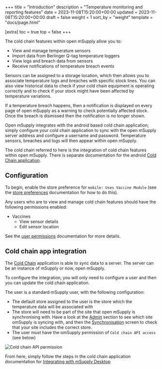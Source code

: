 +++
title = "Introduction"
description = "Temperature monitoring and reporting features"
date = 2023-11-08T15:20:00+00:00
updated = 2023-11-08T15:20:00+00:00
draft = false
weight = 1
sort_by = "weight"
template = "docs/page.html"

[extra]
toc = true
top = false
+++

The cold chain features within open mSupply allow you to:
- View and manage temperature sensors
- Import data from Berlinger Q-tag temperature loggers
- View logs and breach data from sensors
- Receive notifications of temperature breach events
 
Sensors can be assigned to a storage location, which then allows you to associate temperature logs and breaches with specific stock lines. You can also view historical data to check if your cold chain equipment is operating correctly and to check if your stock might have been affected by temperature variations.

If a temperature breach happens, then a notification is displayed on every page of open mSupply as a warning to check potentially affected stock. Once the breach is dismissed then the notification is no longer shown.

Open mSupply integrates with the android based cold chain application; simply configure your cold chain application to sync with the open mSupply server address and configure a username and password. Temperature sensors, breaches and logs will then appear within open mSupply.

<div class="note">The cold chain referred to here is the integration of cold chain features within open mSupply. There is separate documentation for the android <a application href="/coldchain/introduction/">Cold Chain application</a>.</div>

## Configuration

To begin, enable the store preference for `mobile: Uses Vaccine Module` (see the [store preferences](https://docs.msupply.org.nz/other_stuff:virtual_stores#preferences_tab) documentation for how to do this).

Any users who are to view and manage cold chain features should have the following permissions enabled:

- Vaccines
  - View sensor details
  - Edit sensor location

See the [user permissions](https://docs.msupply.org.nz/admin:managing_users#permissions_tabs) documentation for more details.

## Cold chain app integration

The [Cold Chain](/coldchain/introduction/) application is able to sync data to a server. The server can be an instance of mSupply or now, open mSupply.

To configure the integration, you will only need to configure a user and then you can update the cold chain application.

The user is a standard mSupply user, with the following configuration:
- The default store assigned to the user is the store which the temperature data will be associated with 
- The store will need to be part of the site that open mSupply is synchronising with. Have a look at the [Admin](/docs/administration/synchronisation/#viewing-the-synchronisation-settings) section to see which site omSupply is syncing with, and then the [Synchronisation](https://docs.msupply.org.nz/synchronisation:sync_sites#viewing_sync_sites) screen to check that your site includes the correct store.
- The user must have the omSupply permission of `Cold chain API access` (see below)

![Cold chain API permission](/docs/coldchain/images/coldchain_permission.png)



From here, simply follow the steps in the cold chain application documentation for [Integrating with mSupply Desktop](/coldchain/desktop-integration/#msupply-desktop-setup-steps)

